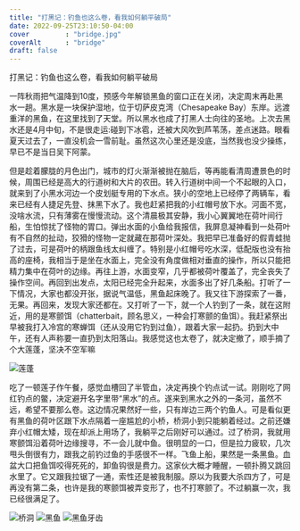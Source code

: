 ```yaml
---
title: "打黑记：钓鱼也这么卷，看我如何躺平破局"
date: 2022-09-25T23:10:50-04:00
cover         : "bridge.jpg"
coverAlt      : "bridge"
draft: false
---
```



打黑记：钓鱼也这么卷，看我如何躺平破局

一阵秋雨把气温降到10度，预感今年解锁黑鱼的窗口正在关闭，决定周末再赴黑水一趟。黑水是一块保护湿地，位于切萨皮克湾（Chesapeake Bay）东岸。远渡重洋的黑鱼，在这里找到了天堂。所以黑水也成了打黑人士向往的圣地。上次去黑水还是4月中旬，不是很走运:碰到下冰雹，还被大风吹到芦苇荡，差点迷路。眼看夏天过去了，一直没机会一雪前耻。虽然这次心里还是没底，当然我也没少操练，早已不是当日吴下阿蒙。


但是趁着朦胧的月色出门，城市的灯火渐渐被抛在脑后，等再能看清周遭景色的时候，周围已经是高大的行道树和大片的农田。转入行道树中间一个不起眼的入口，就来到了小黑水河边一个皮划艇专用的下水点。狭小的空地上已经停了两辆车，看来已经有人捷足先登、抹黑下水了。我也赶紧把我的小红帽号放下水。河面不宽，没啥水流，只有薄雾在慢慢流动。这个清晨极其安静，我小心翼翼地在荷叶间行船，生怕惊扰了怪物的胃口。弹出水面的小鱼给我报信，我屏息凝神看到一处荷叶有不自然的扯动，狡猾的怪物一定就藏在那荷叶深处。我把早已准备好的假青蛙抛了过去，可是荷叶的柄跟鱼线太纠缠了。特别是小红帽号吃水深，低配版也没有抬高的座椅，我相当于是坐在水面上，完全没有角度做相对垂直的操作，所以只能把精力集中在荷叶的边缘。再往上游，水面变窄，几乎都被荷叶覆盖了，完全丧失了操作空间。再回到出发点，太阳已经完全升起来，水面多出了好几条船。打听了一下情况，大家也都没开张，据说气温低，黑鱼起床晚了。我又往下游探索了一番，无果。再回来，发现大家还都在。又打听了一下，就一个人钓到了一条，就在这附近，用的是寒颤饵（chatterbait，顾名思义，一种会打寒颤的鱼饵）。我赶紧祭出早被我打入冷宫的寒蝉饵（还从没用它钓到过鱼），跟着大家一起扔。扔到大中午，还有人声称要一直扔到太阳落山。我感觉这也太卷了，就决定撤了，顺手摘了个大莲蓬，坚决不空军嘛

![莲蓬](lianpeng.jpeg)

吃了一顿莲子作午餐，感觉血槽回了半管血，决定再换个钓点试一试。刚刚吃了网红钓点的鳖，决定避开名字里带“黑水”的点。遂来到黑水之外的一条河，虽然不远，希望不要那么卷。这边情况果然好一些，只有岸边三两个钓鱼人。可是看似更有黑鱼的荷叶区跟下水点隔着一座尴尬的小桥，桥洞小到只能躺着经过。之前还嫌弃小红帽太矮，现在却派上用场了，我躺平之后刚好可以通过。过了桥洞，我就用寒颤饵沿着荷叶边缘搜寻，不一会儿就中鱼。很明显的一口，但是拉力疲软，几次甩头倒很有力，跟我之前钓过鱼的手感很不一样。飞鱼上船，果然是一条黑鱼。血盆大口把鱼饵咬得死死的，卸鱼钩很是费力。这家伙大概才睡醒，一顿扑腾又跳回水里了。它又跟我拉锯了一通，索性还是被我制服。原以为我要大杀四方了，可是再没有第二条，也许是我的寒颤饵被弄变形了，也不打寒颤了。不过躺赢一次，我已经很满足了。

![桥洞](bridge.jpeg)
![黑鱼](snakehead.jpeg)
![黑鱼牙齿](teeth.jpeg)
